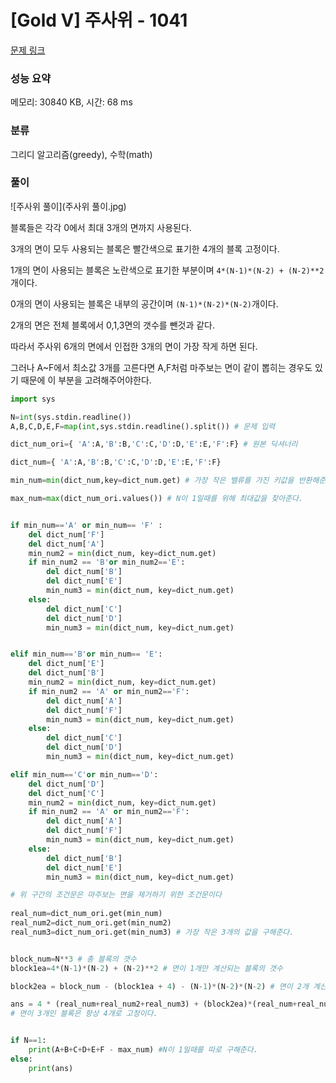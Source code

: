 # [Gold V] 주사위 - 1041 

[문제 링크](https://www.acmicpc.net/problem/1041) 

### 성능 요약

메모리: 30840 KB, 시간: 68 ms

### 분류

그리디 알고리즘(greedy), 수학(math)



### 풀이





![주사위 풀이](주사위 풀이.jpg)



블록들은 각각 0에서 최대 3개의 면까지 사용된다.

3개의 면이 모두 사용되는 블록은 빨간색으로 표기한 4개의 블록 고정이다.

1개의 면이 사용되는 블록은 노란색으로 표기한 부분이며 `4*(N-1)*(N-2) + (N-2)**2` 개이다.

0개의 면이 사용되는 블록은 내부의 공간이며 `(N-1)*(N-2)*(N-2)`개이다.

2개의 면은 전체 블록에서 0,1,3면의 갯수를 뺀것과 같다.

따라서 주사위 6개의 면에서 인접한 3개의 면이 가장 작게 하면 된다.

그러나 A~F에서 최소값 3개를 고른다면 A,F처럼 마주보는 면이 같이 뽑히는 경우도 있기 때문에 이 부분을 고려해주어야한다.



```python
import sys

N=int(sys.stdin.readline())
A,B,C,D,E,F=map(int,sys.stdin.readline().split()) # 문제 입력

dict_num_ori={ 'A':A,'B':B,'C':C,'D':D,'E':E,'F':F} # 원본 딕셔너리

dict_num={ 'A':A,'B':B,'C':C,'D':D,'E':E,'F':F}

min_num=min(dict_num,key=dict_num.get) # 가장 작은 밸류를 가진 키값을 반환해준다.

max_num=max(dict_num_ori.values()) # N이 1일때를 위해 최대값을 찾아준다.


if min_num=='A' or min_num== 'F' :
    del dict_num['F']
    del dict_num['A']
    min_num2 = min(dict_num, key=dict_num.get)
    if min_num2 == 'B'or min_num2=='E':
        del dict_num['B']
        del dict_num['E']
        min_num3 = min(dict_num, key=dict_num.get)
    else:
        del dict_num['C']
        del dict_num['D']
        min_num3 = min(dict_num, key=dict_num.get)


elif min_num=='B'or min_num== 'E':
    del dict_num['E']
    del dict_num['B']
    min_num2 = min(dict_num, key=dict_num.get)
    if min_num2 == 'A' or min_num2=='F':
        del dict_num['A']
        del dict_num['F']
        min_num3 = min(dict_num, key=dict_num.get)
    else:
        del dict_num['C']
        del dict_num['D']
        min_num3 = min(dict_num, key=dict_num.get)

elif min_num=='C'or min_num=='D':
    del dict_num['D']
    del dict_num['C']
    min_num2 = min(dict_num, key=dict_num.get)
    if min_num2 == 'A' or min_num2=='F':
        del dict_num['A']
        del dict_num['F']
        min_num3 = min(dict_num, key=dict_num.get)
    else:
        del dict_num['B']
        del dict_num['E']
        min_num3 = min(dict_num, key=dict_num.get)

# 위 구간의 조건문은 마주보는 면을 제거하기 위한 조건문이다
        
real_num=dict_num_ori.get(min_num)
real_num2=dict_num_ori.get(min_num2)
real_num3=dict_num_ori.get(min_num3) # 가장 작은 3개의 값을 구해준다.


block_num=N**3 # 총 블록의 갯수
block1ea=4*(N-1)*(N-2) + (N-2)**2 # 면이 1개만 계산되는 블록의 갯수

block2ea = block_num - (block1ea + 4) - (N-1)*(N-2)*(N-2) # 면이 2개 계산되는 블록의 갯수

ans = 4 * (real_num+real_num2+real_num3) + (block2ea)*(real_num+real_num2) + (block1ea * real_num)
# 면이 3개인 블록은 항상 4개로 고정이다.


if N==1:
    print(A+B+C+D+E+F - max_num) #N이 1일때를 따로 구해준다.
else:
    print(ans)
```

